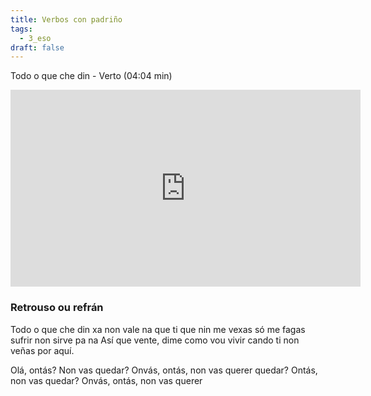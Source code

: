 ```yaml
---
title: Verbos con padriño
tags:
  - 3_eso
draft: false
---
```

Todo o que che din - Verto (04:04 min)

<iframe width="560" height="315" src="https://www.youtube.com/embed/sdhbZUNrjKA" title="YouTube video player" frameborder="0" allow="accelerometer; autoplay; clipboard-write; encrypted-media; gyroscope; picture-in-picture" allowfullscreen></iframe>



### Retrouso ou refrán

Todo o que che din
xa non vale na
que ti que nin me vexas só me fagas sufrir
non sirve pa na
Así que vente, dime como vou vivir
cando ti non veñas por aquí.

Olá, ontás? Non vas quedar?
Onvás, ontás, non vas querer quedar?
Ontás, non vas quedar?
Onvás, ontás, non vas querer